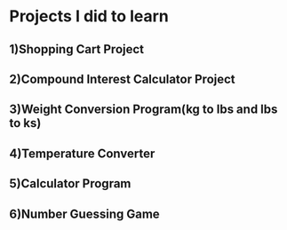 # Projects I did to learn

## 1)Shopping Cart Project
## 2)Compound Interest Calculator Project
## 3)Weight Conversion Program(kg to lbs and lbs to ks)
## 4)Temperature Converter
## 5)Calculator Program
## 6)Number Guessing Game
